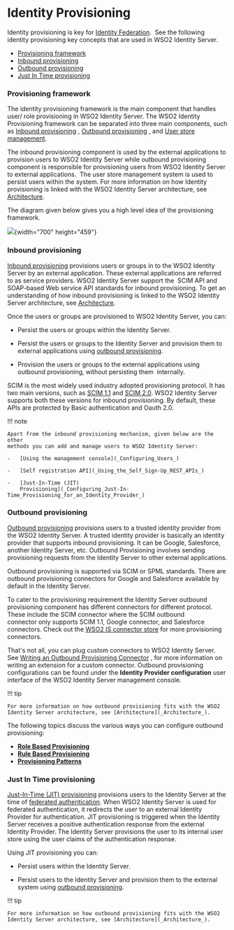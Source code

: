 # Identity Provisioning

Identity provisioning is key for [Identity
Federation](_Identity_Federation_).  See the following identity
provisioning key concepts that are used in WSO2 Identity Server.

-   [Provisioning
    framework](#IdentityProvisioning-Provisioningframework)
-   [Inbound provisioning](#IdentityProvisioning-Inboundprovisioning)
-   [Outbound provisioning](#IdentityProvisioning-Outboundprovisioning)
-   [Just In Time
    provisioning](#IdentityProvisioning-JustInTimeprovisioning)

### Provisioning framework

The identity provisioning framework is the main component that handles
user/ role provisioning in WSO2 Identity Server. The WSO2 Identity
Provisioning framework can be separated into three main components, such
as [Inbound provisioning](_Inbound_Provisioning_) , [Outbound
provisioning](_Outbound_Provisioning_) , and [User store
management](_Configuring_User_Stores_).

The inbound provisioning component is used by the external applications
to provision users to WSO2 Identity Server while outbound provisioning
component is responsible for provisioning users from WSO2 Identity
Server to external applications.  The user store management system is
used to persist users within the system. For more information on how
Identity provisioning is linked with the WSO2 Identity Server
architecture, see [Architecture](_Architecture_).

The diagram given below gives you a high level idea of the provisioning
framework.

![](attachments/103330152/103330153.jpg){width="700" height="459"}

### Inbound provisioning

[Inbound provisioning](_Inbound_Provisioning_) provisions users or
groups in to the WSO2 Identity Server by an external application. These
external applications are referred to as service providers. WSO2
Identity Server support the  SCIM API and SOAP-based Web service API
standards for inbound provisioning. To get an understanding of how
inbound provisioning is linked to the WSO2 Identity Server architecture,
see [Architecture](_Architecture_).

Once the users or groups are provisioned to WSO2 Identity Server, you
can:

-   Persist the users or groups within the Identity Server.

-   Persist the users or groups to the Identity Server and provision
    them to external applications using [outbound
    provisioning](_Outbound_Provisioning_).

-   Provision the users or groups to the external applications using
    outbound provisioning, without persisting them  internally.

SCIM is the most widely used industry adopted provisioning protocol. It
has two main versions, such as [SCIM 1.1](http://www.simplecloud.info/)
and [SCIM 2.0](http://www.simplecloud.info/). WSO2 Identity Server
supports both these versions for inbound provisioning. By default, these
APIs are protected by Basic authentication and Oauth 2.0.

!!! note
    
    Apart from the inbound provisioning mechanism, given below are the other
    methods you can add and manage users to WSO2 Identity Server:
    
    -   [Using the management console](_Configuring_Users_)
    
    -   [Self registration API](_Using_the_Self_Sign-Up_REST_APIs_)
    
    -   [Just-In-Time (JIT)
        Provisioning](_Configuring_Just-In-Time_Provisioning_for_an_Identity_Provider_)
    

### Outbound provisioning

[Outbound provisioning](_Outbound_Provisioning_) provisions users to a
trusted identity provider from the WSO2 Identity Server. A trusted
identity provider is basically an identity provider that supports
inbound provisioning. It can be Google, Salesforce, another Identity
Server, etc. Outbound Provisioning involves sending provisioning
requests from the Identity Server to other external applications.

Outbound provisioning is supported via SCIM or SPML standards. There are
outbound provisioning connectors for Google and Salesforce available by
default in the Identity Server.

To cater to the provisioning requirement the Identity Server outbound
provisioning component has different connectors for different protocol.
These include the SCIM connector where the SCIM outbound
connector only supports SCIM 1.1, Google connector, and Salesforce
connectors. Check out the [WSO2 IS connector
store](https://store.wso2.com/store/assets/isconnector/list) for more
provisioning connectors.

That's not all, you can plug custom connectors to WSO2 Identity Server.
See [Writing an Outbound Provisioning
Connector](_Writing_an_Outbound_Provisioning_Connector_) , for more
information on writing an extension for a custom connector. Outbound
provisioning configurations can be found under the **Identity Provider
configuration** user interface of the WSO2 Identity Server management
console.

!!! tip
    
    For more information on how outbound provisioning fits with the WSO2
    Identity Server architecture, see [Architecture](_Architecture_).
    

The following topics discuss the various ways you can configure outbound
provisioning:

-   **[Role Based Provisioning](_Role_Based_Provisioning_)**
-   **[Rule Based Provisioning](_Rule_Based_Provisioning_)**
-   **[Provisioning Patterns](_Provisioning_Patterns_)**

### Just In Time provisioning

[Just-In-Time (JIT)
provisioning](_Configuring_Just-In-Time_Provisioning_for_an_Identity_Provider_)
provisions users to the Identity Server at the time of [federated
authentication](_Identity_Federation_). When WSO2 Identity Server is
used for federated authentication, it redirects the user to an external
Identity Provider for authentication. JIT provisioning is triggered when
the Identity Server receives a positive authentication response from the
external Identity Provider. The Identity Server provisions the user to
its internal user store using the user claims of the authentication
response.

Using JIT provisioning you can:

-   Persist users within the Identity Server.

-   Persist users to the Identity Server and provision them to the
    external system using [outbound
    provisioning](#IdentityProvisioning-Outboundprovisioning).

!!! tip
    
    For more information on how outbound provisioning fits with the WSO2
    Identity Server architecture, see [Architecture](_Architecture_).
    
